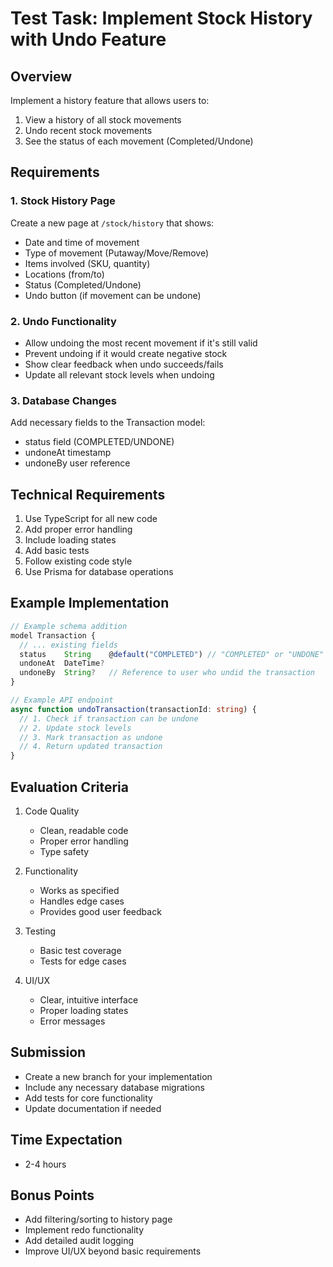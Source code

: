 # Test Task: Implement Stock History with Undo Feature

## Overview
Implement a history feature that allows users to:
1. View a history of all stock movements
2. Undo recent stock movements
3. See the status of each movement (Completed/Undone)

## Requirements

### 1. Stock History Page
Create a new page at `/stock/history` that shows:
- Date and time of movement
- Type of movement (Putaway/Move/Remove)
- Items involved (SKU, quantity)
- Locations (from/to)
- Status (Completed/Undone)
- Undo button (if movement can be undone)

### 2. Undo Functionality
- Allow undoing the most recent movement if it's still valid
- Prevent undoing if it would create negative stock
- Show clear feedback when undo succeeds/fails
- Update all relevant stock levels when undoing

### 3. Database Changes
Add necessary fields to the Transaction model:
- status field (COMPLETED/UNDONE)
- undoneAt timestamp
- undoneBy user reference

## Technical Requirements

1. Use TypeScript for all new code
2. Add proper error handling
3. Include loading states
4. Add basic tests
5. Follow existing code style
6. Use Prisma for database operations

## Example Implementation

```typescript
// Example schema addition
model Transaction {
  // ... existing fields
  status    String    @default("COMPLETED") // "COMPLETED" or "UNDONE"
  undoneAt  DateTime?
  undoneBy  String?   // Reference to user who undid the transaction
}

// Example API endpoint
async function undoTransaction(transactionId: string) {
  // 1. Check if transaction can be undone
  // 2. Update stock levels
  // 3. Mark transaction as undone
  // 4. Return updated transaction
}
```

## Evaluation Criteria

1. Code Quality
   - Clean, readable code
   - Proper error handling
   - Type safety

2. Functionality
   - Works as specified
   - Handles edge cases
   - Provides good user feedback

3. Testing
   - Basic test coverage
   - Tests for edge cases

4. UI/UX
   - Clear, intuitive interface
   - Proper loading states
   - Error messages

## Submission
- Create a new branch for your implementation
- Include any necessary database migrations
- Add tests for core functionality
- Update documentation if needed

## Time Expectation
- 2-4 hours

## Bonus Points
- Add filtering/sorting to history page
- Implement redo functionality
- Add detailed audit logging
- Improve UI/UX beyond basic requirements 